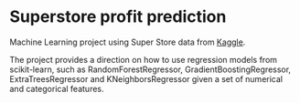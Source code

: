 # Superstore profit prediction

Machine Learning project using Super Store data from [Kaggle](https://www.kaggle.com/competitions/sliced-s01e03-DcSXes/overview).

The project provides a direction on how to use regression models from scikit-learn, such as RandomForestRegressor, GradientBoostingRegressor, ExtraTreesRegressor and KNeighborsRegressor given a set of numerical and categorical features.